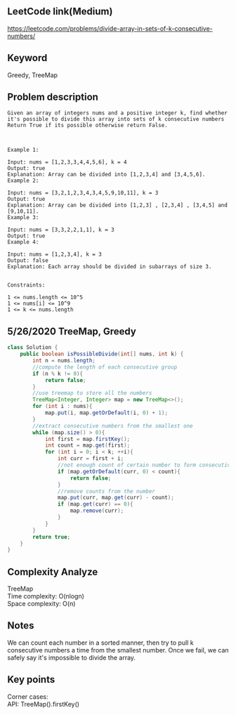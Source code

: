 ## LeetCode link(Medium)
https://leetcode.com/problems/divide-array-in-sets-of-k-consecutive-numbers/

## Keyword
Greedy, TreeMap

## Problem description
```
Given an array of integers nums and a positive integer k, find whether it's possible to divide this array into sets of k consecutive numbers
Return True if its possible otherwise return False.

 

Example 1:

Input: nums = [1,2,3,3,4,4,5,6], k = 4
Output: true
Explanation: Array can be divided into [1,2,3,4] and [3,4,5,6].
Example 2:

Input: nums = [3,2,1,2,3,4,3,4,5,9,10,11], k = 3
Output: true
Explanation: Array can be divided into [1,2,3] , [2,3,4] , [3,4,5] and [9,10,11].
Example 3:

Input: nums = [3,3,2,2,1,1], k = 3
Output: true
Example 4:

Input: nums = [1,2,3,4], k = 3
Output: false
Explanation: Each array should be divided in subarrays of size 3.
 

Constraints:

1 <= nums.length <= 10^5
1 <= nums[i] <= 10^9
1 <= k <= nums.length
```
## 5/26/2020 TreeMap, Greedy

```java
class Solution {
    public boolean isPossibleDivide(int[] nums, int k) {
        int n = nums.length;
        //compute the length of each consecutive group
        if (n % k != 0){
            return false;
        }
        //use treemap to store all the numbers
        TreeMap<Integer, Integer> map = new TreeMap<>();
        for (int i : nums){
            map.put(i, map.getOrDefault(i, 0) + 1);
        }
        //extract consecutive numbers from the smallest one
        while (map.size() > 0){
            int first = map.firstKey();
            int count = map.get(first);
            for (int i = 0; i < k; ++i){
                int curr = first + i;
                //not enough count of certain number to form consecutive goups
                if (map.getOrDefault(curr, 0) < count){
                    return false;
                }
                //remove counts from the number
                map.put(curr, map.get(curr) - count);
                if (map.get(curr) == 0){
                    map.remove(curr);
                }
            }
        }
        return true;
    }
}
```

## Complexity Analyze
TreeMap\
Time complexity: O(nlogn)\
Space complexity: O(n)

## Notes
We can count each number in a sorted manner, then try to pull k consecutive numbers a time from the smallest number. Once we fail, we can safely say it's impossible to divide the array.

## Key points
Corner cases: \
API: TreeMap().firstKey()
